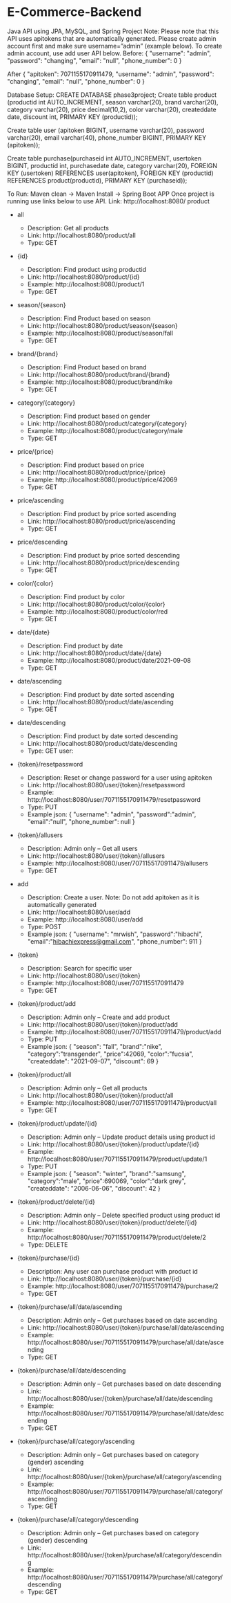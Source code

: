 # E-Commerce-Backend
Java API using JPA, MySQL, and Spring
Project Note:
Please note that this API uses apitokens that are automatically generated. Please create admin account first and make sure username=”admin” (example below). To create admin account, use add user API below.
Before:
{
    "username": "admin",
    "password": "changing",
    "email": "null",
    "phone_number": 0
}

After
{
    "apitoken": 7071155170911479,
    "username": "admin",
    "password": "changing",
    "email": "null",
    "phone_number": 0
}

Database Setup:
CREATE DATABASE phase3project;
Create table product (productid int  AUTO_INCREMENT, season varchar(20), brand varchar(20), category varchar(20), price decimal(10,2), color varchar(20), createddate  date, discount int, PRIMARY KEY (productid));
 
Create table user (apitoken BIGINT, username varchar(20), password varchar(20), email varchar(40), phone_number BIGINT, PRIMARY KEY (apitoken));

Create table purchase(purchaseid int AUTO_INCREMENT, usertoken BIGINT, productid int, purchasedate date, category varchar(20), FOREIGN KEY (usertoken) REFERENCES user(apitoken), FOREIGN KEY (productid) REFERENCES product(productid), PRIMARY KEY (purchaseid));
 
To Run:
Maven clean -> Maven Install -> Spring Boot APP
Once project is running use links below to use API.
Link: http://localhost:8080/
product
* all
    * Description: Get all products
    * Link: http://localhost:8080/product/all
    * Type: GET
* {id}
    * Description: Find product using productid
    * Link: http://localhost:8080/product/{id}
    * Example: http://localhost:8080/product/1
    * Type: GET
* season/{season}
    * Description: Find Product based on season
    * Link: http://localhost:8080/product/season/{season}
    * Example: http://localhost:8080/product/season/fall
    * Type: GET
* brand/{brand}
    * Description: Find Product based on brand
    * Link: http://localhost:8080/product/brand/{brand}
    * Example: http://localhost:8080/product/brand/nike
    * Type: GET
* category/{category}
    * Description: Find product based on gender
    * Link: http://localhost:8080/product/category/{category}
    * Example: http://localhost:8080/product/category/male
    * Type: GET
* price/{price}
    * Description: Find product based on price
    * Link: http://localhost:8080/product/price/{price}
    * Example: http://localhost:8080/product/price/42069
    * Type: GET
* price/ascending
    * Description: Find product by price sorted ascending
    * Link: http://localhost:8080/product/price/ascending
    * Type: GET
* price/descending
    * Description: Find product by price sorted descending
    * Link: http://localhost:8080/product/price/descending
    * Type: GET
* color/{color}
    * Description: Find product by color
    * Link: http://localhost:8080/product/color/{color}
    * Example: http://localhost:8080/product/color/red
    * Type: GET
* date/{date}
    * Description: Find product by date
    * Link: http://localhost:8080/product/date/{date}
    * Example: http://localhost:8080/product/date/2021-09-08
    * Type: GET
* date/ascending
    * Description: Find product by date sorted ascending
    * Link: http://localhost:8080/product/date/ascending
    * Type: GET
* date/descending
    * Description: Find product by date sorted descending
    * Link: http://localhost:8080/product/date/descending
    * Type: GET
user:
* {token}/resetpassword
    * Description: Reset or change password for a user using apitoken
    * Link: http://localhost:8080/user/{token}/resetpassword
    * Example: http://localhost:8080/user/7071155170911479/resetpassword
    * Type: PUT
    * Example json:
{
    "username": "admin",
    "password":"admin",
    "email":"null",
    "phone_number": null
}

* {token}/allusers
    * Description: Admin only – Get all users
    * Link: http://localhost:8080/user/{token}/allusers
    * Example: http://localhost:8080/user/7071155170911479/allusers
    * Type: GET
* add
    * Description: Create a user. Note: Do not add apitoken as it is automatically generated
    * Link: http://localhost:8080/user/add
    * Example: http://localhost:8080/user/add
    * Type: POST
    * Example json:
{
    "username": "mrwish",
    "password":"hibachi",
    "email":"hibachiexpress@gmail.com",
    "phone_number": 911
}

* {token}
    * Description: Search for specific user
    * Link: http://localhost:8080/user/{token}
    * Example: http://localhost:8080/user/7071155170911479
    * Type: GET
* {token}/product/add
    * Description: Admin only – Create and add product
    * Link: http://localhost:8080/user/{token}/product/add
    * Example: http://localhost:8080/user/7071155170911479/product/add
    * Type: PUT
    * Example json:
{
   "season": "fall",
   "brand":"nike",
   "category":"transgender",
   "price":42069,
   "color":"fucsia",
   "createddate": "2021-09-07",
   "discount": 69
}
* {token}/product/all
    * Description: Admin only – Get all products
    * Link: http://localhost:8080/user/{token}/product/all
    * Example: http://localhost:8080/user/7071155170911479/product/all
    * Type: GET
* {token}/product/update/{id}
    * Description: Admin only – Update product details using product id
    * Link: http://localhost:8080/user/{token}/product/update/{id}
    * Example: http://localhost:8080/user/7071155170911479/product/update/1
    * Type: PUT
    * Example json:
{
   "season": "winter",
   "brand":"samsung",
   "category":"male",
   "price":690069,
   "color":"dark grey",
   "createddate": "2006-06-06",
   "discount": 42
}
* {token}/product/delete/{id}
    * Description: Admin only – Delete specified product using product id
    * Link: http://localhost:8080/user/{token}/product/delete/{id}
    * Example: http://localhost:8080/user/7071155170911479/product/delete/2
    * Type: DELETE
* {token}/purchase/{id}
    * Description: Any user can purchase product with product id
    * Link: http://localhost:8080/user/{token}/purchase/{id}
    * Example: http://localhost:8080/user/7071155170911479/purchase/2
    * Type: GET
* {token}/purchase/all/date/ascending
    * Description: Admin only – Get purchases based on date ascending
    * Link: http://localhost:8080/user/{token}/purchase/all/date/ascending
    * Example: http://localhost:8080/user/7071155170911479/purchase/all/date/ascending
    * Type: GET
* {token}/purchase/all/date/descending
    * Description: Admin only – Get purchases based on date descending
    * Link: http://localhost:8080/user/{token}/purchase/all/date/descending
    * Example: http://localhost:8080/user/7071155170911479/purchase/all/date/descending
    * Type: GET
* {token}/purchase/all/category/ascending
    * Description: Admin only – Get purchases based on category (gender) ascending
    * Link: http://localhost:8080/user/{token}/purchase/all/category/ascending
    * Example: http://localhost:8080/user/7071155170911479/purchase/all/category/ascending
    * Type: GET
* {token}/purchase/all/category/descending
    * Description: Admin only – Get purchases based on category (gender) descending
    * Link: http://localhost:8080/user/{token}/purchase/all/category/descending
    * Example: http://localhost:8080/user/7071155170911479/purchase/all/category/descending
    * Type: GET
